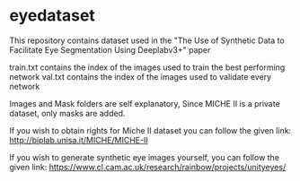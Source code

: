 # eyedataset
This repository contains dataset used in the "The Use of Synthetic Data to Facilitate Eye Segmentation Using Deeplabv3+" paper

train.txt contains the index of the images used to train the best performing network
val.txt contains the index of the images used to validate every network

Images and Mask folders are self explanatory, Since MICHE II is a private dataset, only masks are added.

If you wish to obtain rights for Miche II dataset you can follow the given link: http://biplab.unisa.it/MICHE/MICHE-II

If you wish to generate synthetic eye images yourself, you can follow the given link: https://www.cl.cam.ac.uk/research/rainbow/projects/unityeyes/
